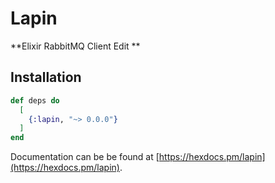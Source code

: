 # Lapin

**Elixir RabbitMQ Client Edit
**

## Installation

```elixir
def deps do
  [
    {:lapin, "~> 0.0.0"}
  ]
end
```

Documentation can be be found at [https://hexdocs.pm/lapin](https://hexdocs.pm/lapin).

